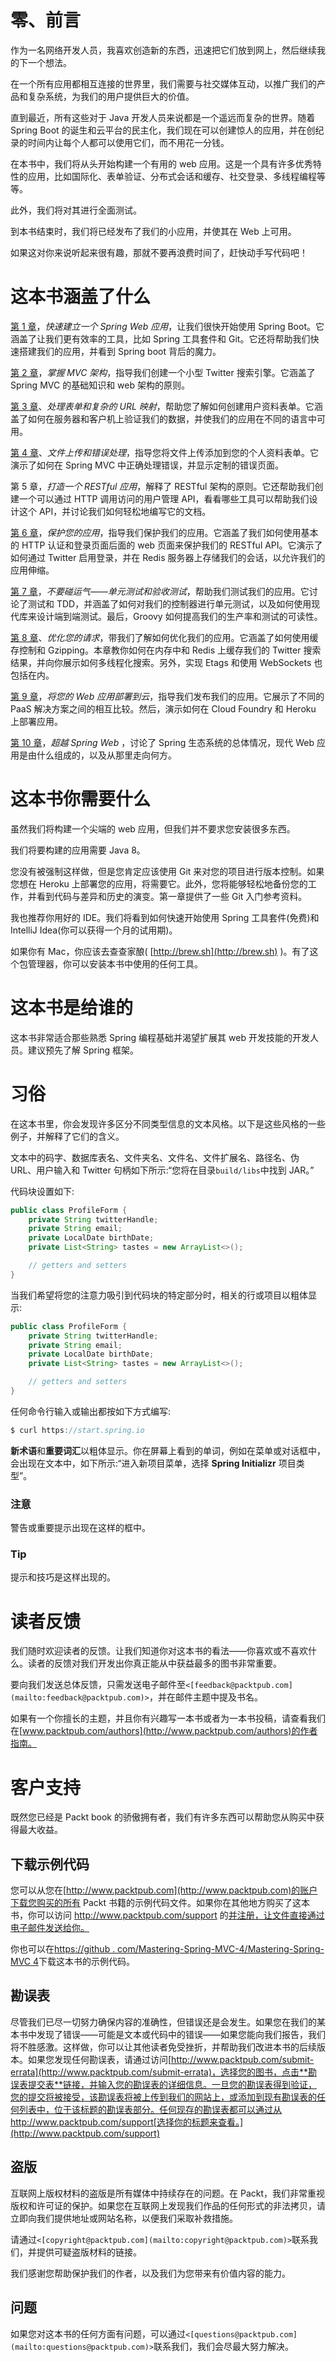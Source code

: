 # 零、前言

作为一名网络开发人员，我喜欢创造新的东西，迅速把它们放到网上，然后继续我的下一个想法。

在一个所有应用都相互连接的世界里，我们需要与社交媒体互动，以推广我们的产品和复杂系统，为我们的用户提供巨大的价值。

直到最近，所有这些对于 Java 开发人员来说都是一个遥远而复杂的世界。随着 Spring Boot 的诞生和云平台的民主化，我们现在可以创建惊人的应用，并在创纪录的时间内让每个人都可以使用它们，而不用花一分钱。

在本书中，我们将从头开始构建一个有用的 web 应用。这是一个具有许多优秀特性的应用，比如国际化、表单验证、分布式会话和缓存、社交登录、多线程编程等等。

此外，我们将对其进行全面测试。

到本书结束时，我们将已经发布了我们的小应用，并使其在 Web 上可用。

如果这对你来说听起来很有趣，那就不要再浪费时间了，赶快动手写代码吧！

# 这本书涵盖了什么

[第 1 章](01.html "Chapter 1\. Setting Up a Spring Web Application in No Time")，*快速建立一个 Spring Web 应用*，让我们很快开始使用 Spring Boot。它涵盖了让我们更有效率的工具，比如 Spring 工具套件和 Git。它还将帮助我们快速搭建我们的应用，并看到 Spring boot 背后的魔力。

[第 2 章](02.html "Chapter 2\. Mastering the MVC Architecture")，*掌握 MVC 架构*，指导我们创建一个小型 Twitter 搜索引擎。它涵盖了 Spring MVC 的基础知识和 web 架构的原则。

[第 3 章](03.html "Chapter 3\. Handling Forms and Complex URL Mapping")、*处理表单和复杂的 URL 映射*，帮助您了解如何创建用户资料表单。它涵盖了如何在服务器和客户机上验证我们的数据，并使我们的应用在不同的语言中可用。

[第 4 章](04.html "Chapter 4\. File Upload and Error Handling")、*文件上传和错误处理*，指导您将文件上传添加到您的个人资料表单。它演示了如何在 Spring MVC 中正确处理错误，并显示定制的错误页面。

第 5 章，*打造一个 RESTful 应用*，解释了 RESTful 架构的原则。它还帮助我们创建一个可以通过 HTTP 调用访问的用户管理 API，看看哪些工具可以帮助我们设计这个 API，并讨论我们如何轻松地编写它的文档。

[第 6 章](06.html "Chapter 6\. Securing Your Application")，*保护您的应用*，指导我们保护我们的应用。它涵盖了我们如何使用基本的 HTTP 认证和登录页面后面的 web 页面来保护我们的 RESTful API。它演示了如何通过 Twitter 启用登录，并在 Redis 服务器上存储我们的会话，以允许我们的应用伸缩。

[第 7 章](07.html "Chapter 7\. Leaving Nothing to Luck – Unit Tests and Acceptance Tests")，*不要碰运气——单元测试和验收测试*，帮助我们测试我们的应用。它讨论了测试和 TDD，并涵盖了如何对我们的控制器进行单元测试，以及如何使用现代库来设计端到端测试。最后，Groovy 如何提高我们的生产率和测试的可读性。

[第 8 章](08.html "Chapter 8\. Optimizing Your Requests")、*优化您的请求*，带我们了解如何优化我们的应用。它涵盖了如何使用缓存控制和 Gzipping。本章教你如何在内存中和 Redis 上缓存我们的 Twitter 搜索结果，并向你展示如何多线程化搜索。另外，实现 Etags 和使用 WebSockets 也包括在内。

[第 9 章](09.html "Chapter 9\. Deploying Your Web Application to the Cloud")，*将您的 Web 应用部署到云*，指导我们发布我们的应用。它展示了不同的 PaaS 解决方案之间的相互比较。然后，演示如何在 Cloud Foundry 和 Heroku 上部署应用。

[第 10 章](10.html "Chapter 10\. Beyond Spring Web")，*超越 Spring Web* ，讨论了 Spring 生态系统的总体情况，现代 Web 应用是由什么组成的，以及从那里走向何方。

# 这本书你需要什么

虽然我们将构建一个尖端的 web 应用，但我们并不要求您安装很多东西。

我们将要构建的应用需要 Java 8。

您没有被强制这样做，但是您肯定应该使用 Git 来对您的项目进行版本控制。如果您想在 Heroku 上部署您的应用，将需要它。此外，您将能够轻松地备份您的工作，并看到代码与差异和历史的演变。第一章提供了一些 Git 入门参考资料。

我也推荐你用好的 IDE。我们将看到如何快速开始使用 Spring 工具套件(免费)和 IntelliJ Idea(你可以获得一个月的试用期)。

如果你有 Mac，你应该去查查家酿( [http://brew.sh](http://brew.sh) )。有了这个包管理器，你可以安装本书中使用的任何工具。

# 这本书是给谁的

这本书非常适合那些熟悉 Spring 编程基础并渴望扩展其 web 开发技能的开发人员。建议预先了解 Spring 框架。

# 习俗

在这本书里，你会发现许多区分不同类型信息的文本风格。以下是这些风格的一些例子，并解释了它们的含义。

文本中的码字、数据库表名、文件夹名、文件名、文件扩展名、路径名、伪 URL、用户输入和 Twitter 句柄如下所示:“您将在目录`build/libs`中找到 JAR。”

代码块设置如下:

```java
public class ProfileForm {
    private String twitterHandle;
    private String email;
    private LocalDate birthDate;
    private List<String> tastes = new ArrayList<>();

    // getters and setters
}
```

当我们希望将您的注意力吸引到代码块的特定部分时，相关的行或项目以粗体显示:

```java
public class ProfileForm {
    private String twitterHandle;
    private String email;
    private LocalDate birthDate;
    private List<String> tastes = new ArrayList<>();

    // getters and setters
}
```

任何命令行输入或输出都按如下方式编写:

```java
$ curl https://start.spring.io

```

**新术语**和**重要词汇**以粗体显示。你在屏幕上看到的单词，例如在菜单或对话框中，会出现在文本中，如下所示:“进入新项目菜单，选择 **Spring Initializr** 项目类型”。

### 注意

警告或重要提示出现在这样的框中。

### Tip

提示和技巧是这样出现的。

# 读者反馈

我们随时欢迎读者的反馈。让我们知道你对这本书的看法——你喜欢或不喜欢什么。读者的反馈对我们开发出你真正能从中获益最多的图书非常重要。

要向我们发送总体反馈，只需发送电子邮件至`<[feedback@packtpub.com](mailto:feedback@packtpub.com)>`，并在邮件主题中提及书名。

如果有一个你擅长的主题，并且你有兴趣写一本书或者为一本书投稿，请查看我们在[www.packtpub.com/authors](http://www.packtpub.com/authors)的作者指南。

# 客户支持

既然您已经是 Packt book 的骄傲拥有者，我们有许多东西可以帮助您从购买中获得最大收益。

## 下载示例代码

您可以从您在[http://www.packtpub.com](http://www.packtpub.com)的账户下载您购买的所有 Packt 书籍的示例代码文件。如果你在其他地方购买了这本书，你可以访问 http://www.packtpub.com/support 的[并注册，让文件直接通过电子邮件发送给你。](http://www.packtpub.com/support)

你也可以在[https://github . com/Mastering-Spring-MVC-4/Mastering-Spring-MVC 4](https://github.com/Mastering-Spring-MVC-4/mastering-spring-mvc4)下载这本书的示例代码。

## 勘误表

尽管我们已尽一切努力确保内容的准确性，但错误还是会发生。如果您在我们的某本书中发现了错误——可能是文本或代码中的错误——如果您能向我们报告，我们将不胜感激。这样做，你可以让其他读者免受挫折，并帮助我们改进本书的后续版本。如果您发现任何勘误表，请通过访问[http://www.packtpub.com/submit-errata](http://www.packtpub.com/submit-errata)，选择您的图书，点击**勘误表提交表**链接，并输入您的勘误表的详细信息。一旦您的勘误表得到验证，您的提交将被接受，该勘误表将被上传到我们的网站上，或添加到现有勘误表的任何列表中，位于该标题的勘误表部分。任何现存的勘误表都可以通过从 http://www.packtpub.com/support[选择你的标题来查看。](http://www.packtpub.com/support)

## 盗版

互联网上版权材料的盗版是所有媒体中持续存在的问题。在 Packt，我们非常重视版权和许可证的保护。如果您在互联网上发现我们作品的任何形式的非法拷贝，请立即向我们提供地址或网站名称，以便我们采取补救措施。

请通过`<[copyright@packtpub.com](mailto:copyright@packtpub.com)>`联系我们，并提供可疑盗版材料的链接。

我们感谢您帮助保护我们的作者，以及我们为您带来有价值内容的能力。

## 问题

如果您对这本书的任何方面有问题，可以通过`<[questions@packtpub.com](mailto:questions@packtpub.com)>`联系我们，我们会尽最大努力解决。